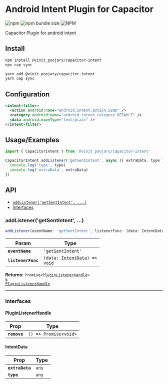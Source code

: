 # Android Intent Plugin for Capacitor

![npm](https://img.shields.io/npm/v/@vinit_poojary/capacitor-intent)
![npm bundle size](https://img.shields.io/bundlephobia/minzip/@vinit_poojary/capacitor-intent)
![NPM](https://img.shields.io/npm/l/@vinit_poojary/capacitor-intent)

Capacitor Plugin for android intent

## Install

```bash
npm install @vinit_poojary/capacitor-intent
npx cap sync
```

```bash
yarn add @vinit_poojary/capacitor-intent
yarn cap sync
```

## Configuration

```xml
<intent-filter>
  <action android:name="android.intent.action.SEND" />
  <category android:name="android.intent.category.DEFAULT" />
  <data android:mimeType="text/plain" />
</intent-filter>
```

## Usage/Examples

```javascript
import { CapacitorIntent } from '@vinit_poojary/capacitor-intent'
```

```javascript
CapacitorIntent.addListener('getSentIntent', async ({ extraData, type }) => {
  console.log('type', type)
  console.log('extraData', extraData)
})
```

## API

<docgen-index>

- [`addListener('getSentIntent', ...)`](#addlistenergetsentintent)
- [Interfaces](#interfaces)

</docgen-index>

<docgen-api>
<!--Update the source file JSDoc comments and rerun docgen to update the docs below-->

### addListener('getSentIntent', ...)

```typescript
addListener(eventName: 'getSentIntent', listenerFunc: (data: IntentData) => void) => Promise<PluginListenerHandle> & PluginListenerHandle
```

| Param              | Type                                                                 |
| ------------------ | -------------------------------------------------------------------- |
| **`eventName`**    | <code>'getSentIntent'</code>                                         |
| **`listenerFunc`** | <code>(data: <a href="#intentdata">IntentData</a>) =&gt; void</code> |

**Returns:** <code>Promise&lt;<a href="#pluginlistenerhandle">PluginListenerHandle</a>&gt; & <a href="#pluginlistenerhandle">PluginListenerHandle</a></code>

---

### Interfaces

#### PluginListenerHandle

| Prop         | Type                                      |
| ------------ | ----------------------------------------- |
| **`remove`** | <code>() =&gt; Promise&lt;void&gt;</code> |

#### IntentData

| Prop            | Type             |
| --------------- | ---------------- |
| **`extraData`** | <code>any</code> |
| **`type`**      | <code>any</code> |

</docgen-api>
